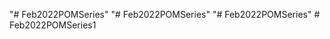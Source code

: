 "# Feb2022POMSeries" 
"# Feb2022POMSeries" 
"# Feb2022POMSeries" 
#   F e b 2 0 2 2 P O M S e r i e s 1  
 